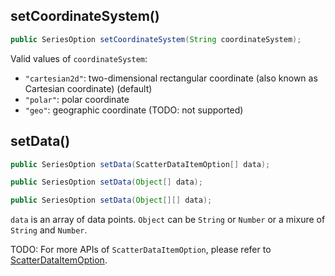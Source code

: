 ## setCoordinateSystem()

```java
public SeriesOption setCoordinateSystem(String coordinateSystem);
```

Valid values of `coordinateSystem`:
- `"cartesian2d"`: two-dimensional rectangular coordinate (also known as Cartesian coordinate) (default)
- `"polar"`: polar coordinate
- `"geo"`: geographic coordinate (TODO: not supported)

## setData()

```java
public SeriesOption setData(ScatterDataItemOption[] data);

public SeriesOption setData(Object[] data);

public SeriesOption setData(Object[][] data);
```

`data` is an array of data points. `Object` can be `String` or `Number` or a mixure of `String` and `Number`.

TODO: For more APIs of `ScatterDataItemOption`, please refer to [ScatterDataItemOption](component-apis/scatter-data-item-option).
